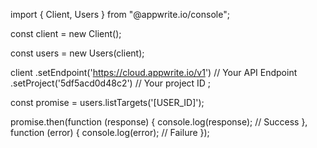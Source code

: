 import { Client, Users } from "@appwrite.io/console";

const client = new Client();

const users = new Users(client);

client
    .setEndpoint('https://cloud.appwrite.io/v1') // Your API Endpoint
    .setProject('5df5acd0d48c2') // Your project ID
;

const promise = users.listTargets('[USER_ID]');

promise.then(function (response) {
    console.log(response); // Success
}, function (error) {
    console.log(error); // Failure
});